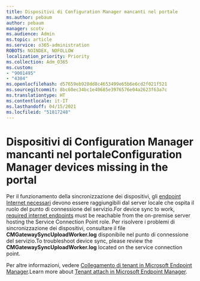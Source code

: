 ```yaml
---
title: Dispositivi di Configuration Manager mancanti nel portale
ms.author: pebaum
author: pebaum
manager: scotv
ms.audience: Admin
ms.topic: article
ms.service: o365-administration
ROBOTS: NOINDEX, NOFOLLOW
localization_priority: Priority
ms.collection: Adm_O365
ms.custom:
- "9001495"
- "4384"
ms.openlocfilehash: d57659eb928dd8c4653499e65b6e6cd2f021f521
ms.sourcegitcommit: 8bc60ec34bc1e40685e3976576e04a2623f63a7c
ms.translationtype: HT
ms.contentlocale: it-IT
ms.lasthandoff: 04/15/2021
ms.locfileid: "51817248"
---
```

# <a name="configuration-manager-devices-missing-in-the-portal"></a><span data-ttu-id="af061-102">Dispositivi di Configuration Manager mancanti nel portale</span><span class="sxs-lookup"><span data-stu-id="af061-102">Configuration Manager devices missing in the portal</span></span>

<span data-ttu-id="af061-103">Per il funzionamento della sincronizzazione dei dispositivi, gli [endpoint Internet necessari](https://docs.microsoft.com/configmgr/tenant-attach/device-sync-actions#internet-endpoints) devono essere raggiungibili dal server locale che ospita il ruolo del punto di connessione del servizio.</span><span class="sxs-lookup"><span data-stu-id="af061-103">For device sync to work, [required internet endpoints](https://docs.microsoft.com/configmgr/tenant-attach/device-sync-actions#internet-endpoints) must be reachable from the on-premise server hosting the Service Connection Point role.</span></span> <span data-ttu-id="af061-104">Per risolvere i problemi di sincronizzazione dei dispositivi, consultare il file **CMGatewaySyncUploadWorker.log** disponibile nel punto di connessione del servizio.</span><span class="sxs-lookup"><span data-stu-id="af061-104">To troubleshoot device sync, please review the **CMGatewaySyncUploadWorker.log** located on the service connection point.</span></span>

<span data-ttu-id="af061-105">Per altre informazioni, vedere [Collegamento di tenant in Microsoft Endpoint Manager](https://docs.microsoft.com/configmgr/tenant-attach/).</span><span class="sxs-lookup"><span data-stu-id="af061-105">Learn more about [Tenant attach in Microsoft Endpoint Manager](https://docs.microsoft.com/configmgr/tenant-attach/).</span></span>

